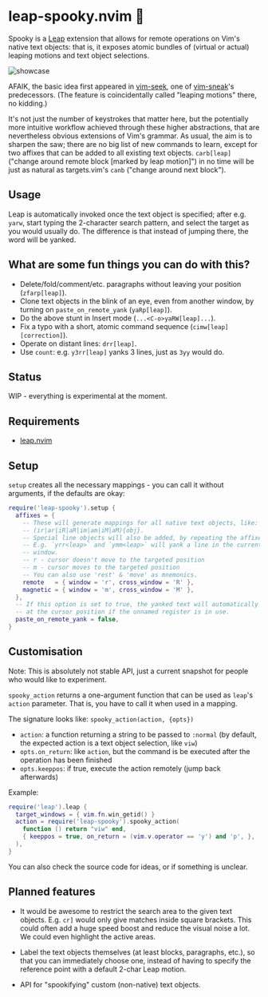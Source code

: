 # leap-spooky.nvim 👻

Spooky is a [Leap](https://github.com/ggandor/leap.nvim) extension that allows
for remote operations on Vim's native text objects: that is, it exposes atomic
bundles of (virtual or actual) leaping motions and text object selections.

![showcase](../media/showcase.gif?raw=true)

AFAIK, the basic idea first appeared in
[vim-seek](https://github.com/goldfeld/vim-seek), one of
[vim-sneak](https://github.com/justinmk/vim-sneak)'s predecessors. (The feature
is coincidentally called "leaping motions" there, no kidding.)

It's not just the number of keystrokes that matter here, but the potentially
more intuitive workflow achieved through these higher abstractions, that are
nevertheless obvious extensions of Vim's grammar. As usual, the aim is to
sharpen the saw; there are no big list of new commands to learn, except for two
affixes that can be added to all existing text objects. `carb[leap]` ("change
around remote block [marked by leap motion]") in no time will be just as natural
as targets.vim's `canb` ("change around next block").

## Usage

Leap is automatically invoked once the text object is specified; after e.g.
`yarw`, start typing the 2-character search pattern, and select the target as
you would usually do. The difference is that instead of jumping there, the word
will be yanked.

## What are some fun things you can do with this?

- Delete/fold/comment/etc. paragraphs without leaving your position
  (`zfarp[leap]`).
- Clone text objects in the blink of an eye, even from another window, by
  turning on `paste_on_remote_yank` (`yaRp[leap]`).
- Do the above stunt in Insert mode (`...<C-o>yaRW[leap]...`).
- Fix a typo with a short, atomic command sequence (`cimw[leap][correction]`).
- Operate on distant lines: `drr[leap]`.
- Use `count`: e.g. `y3rr[leap]` yanks 3 lines, just as `3yy` would do.

## Status

WIP - everything is experimental at the moment.

## Requirements

* [leap.nvim](https://github.com/ggandor/leap.nvim)

## Setup

`setup` creates all the necessary mappings - you can call it without arguments,
if the defaults are okay:

```lua
require('leap-spooky').setup {
  affixes = {
    -- These will generate mappings for all native text objects, like:
    -- (ir|ar|iR|aR|im|am|iM|aM){obj}.
    -- Special line objects will also be added, by repeating the affixes.
    -- E.g. `yrr<leap>` and `ymm<leap>` will yank a line in the current
    -- window.
    -- r - cursor doesn't move to the targeted position
    -- m - cursor moves to the targeted position
    -- You can also use 'rest' & 'move' as mnemonics.
    remote   = { window = 'r', cross_window = 'R' },
    magnetic = { window = 'm', cross_window = 'M' },
  },
  -- If this option is set to true, the yanked text will automatically be pasted
  -- at the cursor position if the unnamed register is in use.
  paste_on_remote_yank = false,
}
```

## Customisation

Note: This is absolutely not stable API, just a current snapshot for people who
would like to experiment.

`spooky_action` returns a one-argument function that can be used as `leap`'s
`action` parameter. That is, you have to call it when used in a mapping.

The signature looks like: `spooky_action(action, {opts})`

- `action`: a function returning a string to be passed to `:normal` (by default,
  the expected action is a text object selection, like `viw`)
- `opts.on_return`: like `action`, but the command is be executed after the
  operation has been finished
- `opts.keeppos`: if true, execute the action remotely (jump back afterwards)

Example:

```lua
require('leap').leap {
  target_windows = { vim.fn.win_getid() }
  action = require('leap-spooky').spooky_action(
    function () return "viw" end,
    { keeppos = true, on_return = (vim.v.operator == 'y') and 'p', },
  ),
}
```

You can also check the source code for ideas, or if something is unclear.

## Planned features

- It would be awesome to restrict the search area to the given text objects.
  E.g. `cr]` would only give matches inside square brackets. This could often
  add a huge speed boost and reduce the visual noise a lot. We could even
  highlight the active areas.

- Label the text objects themselves (at least blocks, paragraphs, etc.), so that
  you can immediately choose one, instead of having to specify the reference
  point with a default 2-char Leap motion.

- API for "spookifying" custom (non-native) text objects.
